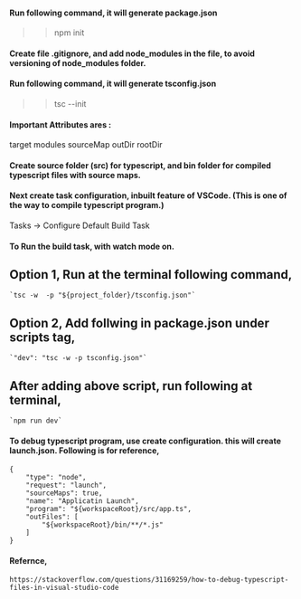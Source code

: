 #### Run following command, it will generate package.json
>> npm init
  
#### Create file .gitignore, and add node_modules in the file, to avoid versioning of node_modules folder.

#### Run following command, it will generate tsconfig.json
>> tsc --init

#### Important Attributes ares :
target
modules
sourceMap
outDir
rootDir

#### Create source folder (src) for typescript, and bin folder for compiled typescript files with source maps.


#### Next create task configuration, inbuilt feature of VSCode. (This is one of the way to compile typescript program.)
Tasks -> Configure Default Build Task

#### To Run the build task, with watch mode on. 
Option 1, Run at the terminal following command,
--
    `tsc -w  -p "${project_folder}/tsconfig.json"`

Option 2, Add follwing in package.json under scripts tag,
-- 
    `"dev": "tsc -w -p tsconfig.json"`
After adding above script, run following at terminal, 
--
    `npm run dev`

#### To debug typescript program, use create configuration. this will create launch.json. Following is for reference,
    {
        "type": "node",
        "request": "launch",
        "sourceMaps": true,
        "name": "Applicatin Launch",
        "program": "${workspaceRoot}/src/app.ts",
        "outFiles": [
            "${workspaceRoot}/bin/**/*.js"
        ]
    }


#### Refernce, 
    https://stackoverflow.com/questions/31169259/how-to-debug-typescript-files-in-visual-studio-code